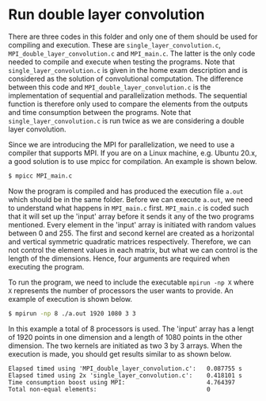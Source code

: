 # Run double layer convolution

There are three codes in this folder and only one of them should be used for compiling and execution. These are `single_layer_convolution.c`, `MPI_double_layer_convolution.c` and `MPI_main.c`. The latter is the only code needed to compile and execute when testing the programs. Note that `single_layer_convolution.c` is given in the home exam description and is considered as the solution of convolutional computation. The difference between this code and `MPI_double_layer_convolution.c` is the implementation of sequential and parallelization methods. The sequential function is therefore only used to compare the elements from the outputs and time consumption between the programs. Note that `single_layer_convolution.c` is run twice as we are considering a double layer convolution.

Since we are introducing the MPI for parallelization, we need to use a compiler that supports MPI. If you are on a Linux machine, e.g. Ubuntu 20.x, a good solution is to use mpicc for compilation. An example is shown below.

```bash
$ mpicc MPI_main.c
```
Now the program is compiled and has produced the execution file `a.out` which should be in the same folder. Before we can execute `a.out`, we need to understand what happens in `MPI_main.c` first. `MPI_main.c` is coded such that it will set up the 'input' array before it sends it any of the two programs mentioned. Every element in the 'input' array is initiated with random values between 0 and 255. The first and second kernel are created as a horizontal and vertical symmetric quadratic matrices respectively. Therefore, we can not control the element values in each matrix, but what we can control is the length of the dimensions. Hence, four arguments are required when executing the program.

To run the program, we need to include the executable `mpirun -np X` where `X` represents the number of processors the user wants to provide. An example of execution is shown below.

```bash
$ mpirun -np 8 ./a.out 1920 1080 3 3
```
In this example a total of 8 processors is used. The 'input' array has a lengt of 1920 points in one dimension and a length of 1080 points in the other dimension. The two kernels are initiated as two 3 by 3 arrays. When the execution is made, you should get results similar to as shown below.

```
Elapsed timed using 'MPI_double_layer_convolution.c':   0.087755 s
Elapsed timed using 2x 'single_layer_convolution.c':    0.418101 s
Time consumption boost using MPI:                       4.764397
Total non-equal elements:                               0
```
